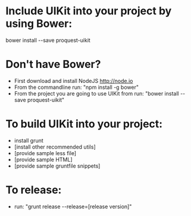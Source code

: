 # Include UIKit into your project by using Bower:

bower install --save proquest-uikit

# Don't have Bower?
* First download and install NodeJS http://node.io
* From the commandline run: "npm install -g bower"
* From the project you are going to use UIKit from run: "bower install --save proquest-uikit"

# To build UIKit into your project:
* install grunt
* [install other recommended utils]
* [provide sample less file]
* [provide sample HTML]
* [provide sample gruntfile snippets]

# To release:
* run: "grunt release --release=[release version]"